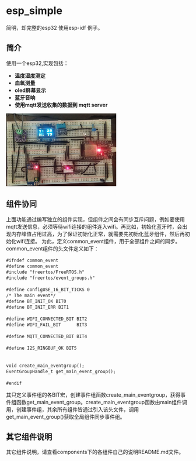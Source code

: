 # esp_simple
简明，却完整的esp32 使用esp-idf 例子。
## 简介
使用一个esp32,实现包括：
- **温度湿度测定**
- **血氧测量**
- **oled屏幕显示**
- **蓝牙音响**
- **使用mqtt发送收集的数据到 mqtt server**

<img src="photos/main.jpg" width=60%>

## 组件协同
上面功能通过编写独立的组件实现，但组件之间会有同步互斥问题，例如要使用mqtt发送信息，必须等待wifi连接的组件连入wifi。再比如，初始化蓝牙时，会出现内存峰值占用过高，为了保证初始化正常，就需要先初始化蓝牙组件，然后再初始化wifi连接。
为此，定义common_event组件，用于全部组件之间的同步。
common_event组件的头文件定义如下：
```
#ifndef common_event
#define common_event
#include "freertos/FreeRTOS.h"
#include "freertos/event_groups.h"

#define configUSE_16_BIT_TICKS 0
/* The main event*/
#define BT_INIT_OK BIT0
#define BT_INIT_ERR BIT1

#define WIFI_CONNECTED_BIT BIT2
#define WIFI_FAIL_BIT      BIT3

#define MQTT_CONNECTED_BIT BIT4

#define I2S_RINGBUF_OK BIT5


void create_main_eventgroup();
EventGroupHandle_t get_main_event_group();

#endif
```
其只定义事件组的各BIT宏，创建事件组函数create_main_eventgroup，获得事件组函数get_main_event_group。create_main_eventgroup函数由main组件调用，创建事件组，其余所有组件皆通过引入该头文件，调用get_main_event_group()获取全局组件同步事件组。
## 其它组件说明
其它组件说明，请查看components下的各组件自己的说明README.md文件。

